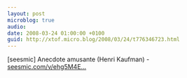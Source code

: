 ```yaml
---
layout: post
microblog: true
audio: 
date: 2008-03-24 01:00:00 +0100
guid: http://xtof.micro.blog/2008/03/24/t776346723.html
---
```

[seesmic]  Anecdote amusante (Henri Kaufman) - [seesmic.com/v/ehg5M4E...](http://seesmic.com/v/ehg5M4E8ta)
